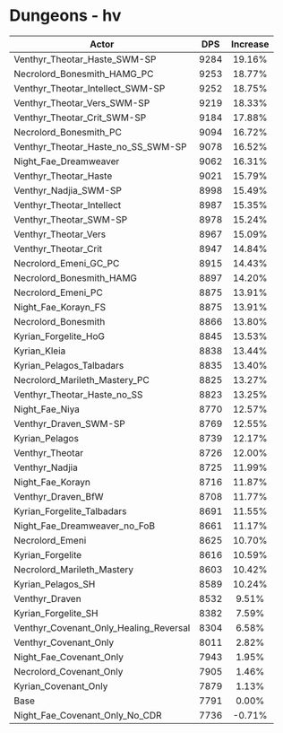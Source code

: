# Dungeons - hv
| Actor | DPS | Increase |
|---|:---:|:---:|
|Venthyr_Theotar_Haste_SWM-SP|9284|19.16%|
|Necrolord_Bonesmith_HAMG_PC|9253|18.77%|
|Venthyr_Theotar_Intellect_SWM-SP|9252|18.75%|
|Venthyr_Theotar_Vers_SWM-SP|9219|18.33%|
|Venthyr_Theotar_Crit_SWM-SP|9184|17.88%|
|Necrolord_Bonesmith_PC|9094|16.72%|
|Venthyr_Theotar_Haste_no_SS_SWM-SP|9078|16.52%|
|Night_Fae_Dreamweaver|9062|16.31%|
|Venthyr_Theotar_Haste|9021|15.79%|
|Venthyr_Nadjia_SWM-SP|8998|15.49%|
|Venthyr_Theotar_Intellect|8987|15.35%|
|Venthyr_Theotar_SWM-SP|8978|15.24%|
|Venthyr_Theotar_Vers|8967|15.09%|
|Venthyr_Theotar_Crit|8947|14.84%|
|Necrolord_Emeni_GC_PC|8915|14.43%|
|Necrolord_Bonesmith_HAMG|8897|14.20%|
|Necrolord_Emeni_PC|8875|13.91%|
|Night_Fae_Korayn_FS|8875|13.91%|
|Necrolord_Bonesmith|8866|13.80%|
|Kyrian_Forgelite_HoG|8845|13.53%|
|Kyrian_Kleia|8838|13.44%|
|Kyrian_Pelagos_Talbadars|8835|13.40%|
|Necrolord_Marileth_Mastery_PC|8825|13.27%|
|Venthyr_Theotar_Haste_no_SS|8823|13.25%|
|Night_Fae_Niya|8770|12.57%|
|Venthyr_Draven_SWM-SP|8769|12.55%|
|Kyrian_Pelagos|8739|12.17%|
|Venthyr_Theotar|8726|12.00%|
|Venthyr_Nadjia|8725|11.99%|
|Night_Fae_Korayn|8716|11.87%|
|Venthyr_Draven_BfW|8708|11.77%|
|Kyrian_Forgelite_Talbadars|8691|11.55%|
|Night_Fae_Dreamweaver_no_FoB|8661|11.17%|
|Necrolord_Emeni|8625|10.70%|
|Kyrian_Forgelite|8616|10.59%|
|Necrolord_Marileth_Mastery|8603|10.42%|
|Kyrian_Pelagos_SH|8589|10.24%|
|Venthyr_Draven|8532|9.51%|
|Kyrian_Forgelite_SH|8382|7.59%|
|Venthyr_Covenant_Only_Healing_Reversal|8304|6.58%|
|Venthyr_Covenant_Only|8011|2.82%|
|Night_Fae_Covenant_Only|7943|1.95%|
|Necrolord_Covenant_Only|7905|1.46%|
|Kyrian_Covenant_Only|7879|1.13%|
|Base|7791|0.00%|
|Night_Fae_Covenant_Only_No_CDR|7736|-0.71%|
